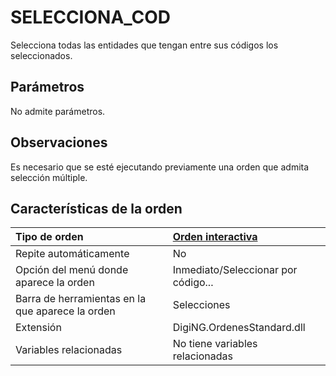 # SELECCIONA\_COD

Selecciona todas las entidades que tengan entre sus códigos los seleccionados.

## Parámetros

No admite parámetros.

## Observaciones

Es necesario que se esté ejecutando previamente una orden que admita selección múltiple.

## Características de la orden

| Tipo de orden | [Orden interactiva]() |
| :--- | :--- |
| Repite automáticamente | No |
| Opción del menú donde aparece la orden | Inmediato/Seleccionar por código... |
| Barra de herramientas en la que aparece la orden | Selecciones |
| Extensión | DigiNG.OrdenesStandard.dll |
| Variables relacionadas | No tiene variables relacionadas |

